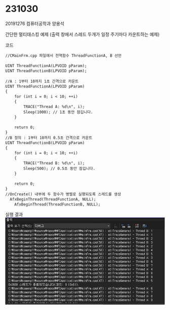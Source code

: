 # 231030

20191276 컴퓨터공학과 양용석

간단한 멀티태스킹 예제 (출력 창에서 스레드 두개가 일정 주기마다 카운트하는 예제)

코드 

```
//CMainFrm.cpp 파일에서 전역함수 ThreadFunctionA, B 선언

UINT ThreadFunctionA(LPVOID pParam);
UINT ThreadFunctionB(LPVOID pParam);

//A : 1부터 10까지 1초 간격으로 카운트 
UINT ThreadFunctionA(LPVOID pParam)
{
	for (int i = 0; i < 10; ++i)
	{
		TRACE("Thread A: %d\n", i);
		Sleep(1000); // 1초 동안 잠깁니다.
	}

	return 0;
}
//B 정의 : 1부터 10까지 0.5초 간격으로 카운트
UINT ThreadFunctionB(LPVOID pParam)
{
	for (int i = 0; i < 10; ++i)
	{
		TRACE("Thread B: %d\n", i);
		Sleep(500); // 0.5초 동안 잠깁니다.
	}

	return 0;
}
//OnCreate() 내부에 두 함수가 병렬로 실행되도록 스레드를 생성
  AfxBeginThread(ThreadFunctionA, NULL);
	AfxBeginThread(ThreadFunctionB, NULL);

```
실행 결과 </br>
![Image description](./1.png) </br>
